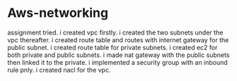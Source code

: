 # Aws-networking
assignment tried.
i created vpc firstly. i created the two subnets under the vpc thereafter.
i created route table and routes with internet gateway for the public subnet.
i created route table for private subnets.
i created ec2 for both private and public subnets.
i made nat gateway with the public subnets then linked it to the private.
i implemented a security group with an inbound rule pnly.
i created nacl for the vpc.
